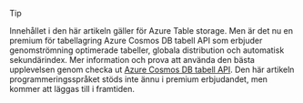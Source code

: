 > [!TIP]
> Innehållet i den här artikeln gäller för Azure Table storage. Men är det nu en premium för tabellagring Azure Cosmos DB tabell API som erbjuder genomströmning optimerade tabeller, globala distribution och automatisk sekundärindex. Mer information och prova att använda den bästa upplevelsen genom checka ut [Azure Cosmos DB tabell API](https://aka.ms/premiumtables). Den här artikeln programmeringsspråket stöds inte ännu i premium erbjudandet, men kommer att läggas till i framtiden.
>
